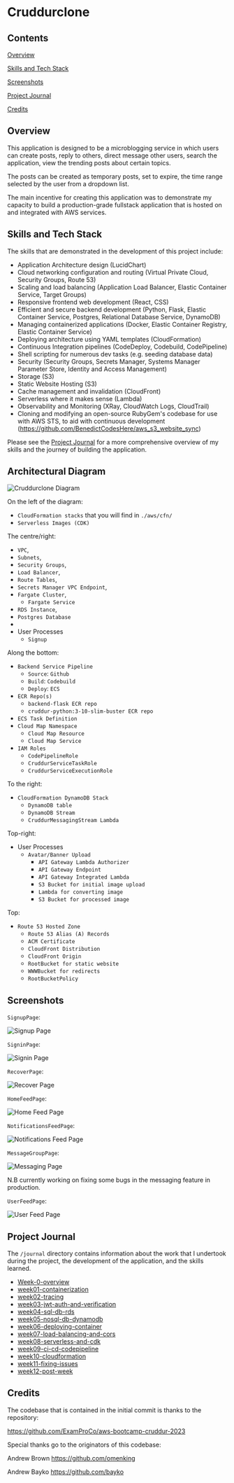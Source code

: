 # Cruddurclone

## Contents

[Overview](#overview)

[Skills and Tech Stack](#skills-and-tech-stack)

[Screenshots](#screenshots)

[Project Journal](#project-journal)

[Credits](#credits)


## Overview
This application is designed to be a microblogging service in which users can create posts, reply to others, direct message other users, search the application, view the trending posts about certain topics.

The posts can be created as temporary posts, set to expire, the time range selected by the user from a dropdown list.

The main incentive for creating this application was to demonstrate my capacity to build a production-grade fullstack application that is hosted on and integrated with AWS services.

## Skills and Tech Stack
The skills that are demonstrated in the development of this project include:
- Application Architecture design (LucidChart)
- Cloud networking configuration and routing (Virtual Private Cloud, Security Groups, Route 53)
- Scaling and load balancing (Application Load Balancer, Elastic Container Service, Target Groups)
- Responsive frontend web development (React, CSS)
- Efficient and secure backend development (Python, Flask, Elastic Container Service, Postgres, Relational Database Service, DynamoDB)
- Managing containerized applications (Docker, Elastic Container Registry, Elastic Container Service)
- Deploying architecture using YAML templates (CloudFormation)
- Continuous Integration pipelines (CodeDeploy, Codebuild, CodePipeline)
- Shell scripting for numerous dev tasks (e.g. seeding database data)
- Security (Security Groups, Secrets Manager, Systems Manager Parameter Store, Identity and Access Management)
- Storage (S3)
- Static Website Hosting (S3)
- Cache management and invalidation (CloudFront)
- Serverless where it makes sense (Lambda)
- Observability and Monitoring (XRay, CloudWatch Logs, CloudTrail)
- Cloning and modifying an open-source RubyGem's codebase for use with AWS STS, to aid with continuous development 
(https://github.com/BenedictCodesHere/aws_s3_website_sync)


Please see the [Project Journal](#project-journal) for a more comprehensive overview of my skills and the journey of building the application.

## Architectural Diagram

![Cruddurclone Diagram](./_docs/assets/cruddurclone_diagram.png)

On the left of the diagram:
- `CloudFormation stacks` that you will find in `./aws/cfn/`
- `Serverless Images (CDK)`

The centre/right:
- `VPC`,
- `Subnets`,
- `Security Groups`,
- `Load Balancer`,
- `Route Tables`,
- `Secrets Manager VPC Endpoint`,
- `Fargate Cluster`,
    - `Fargate Service`
- `RDS Instance`,
- `Postgres Database`
- 
- User Processes
    - `Signup`

Along the bottom:
- `Backend Service Pipeline`
    - `Source`: `Github`
    - `Build`: `Codebuild`
    - `Deploy`: `ECS`
- `ECR Repo(s)`
    - `backend-flask ECR repo`
    - `cruddur-python:3-10-slim-buster ECR repo`
- `ECS Task Definition`
- `Cloud Map Namespace`
    - `Cloud Map Resource`
    - `Cloud Map Service`
- `IAM Roles`
    - `CodePipelineRole`
    - `CruddurServiceTaskRole`
    - `CruddurServiceExecutionRole`

To the right:
- `CloudFormation DynamoDB Stack`
    - `DynamoDB table`
    - `DynamoDB Stream`
    - `CruddurMessagingStream Lambda`


Top-right:
- User Processes
    - `Avatar/Banner Upload`
        - `API Gateway Lambda Authorizer`
        - `API Gateway Endpoint`
        - `API Gateway Integrated Lambda`
        - `S3 Bucket for initial image upload`
        - `Lambda for converting image`
        - `S3 Bucket for processed image`

Top: 
- `Route 53 Hosted Zone`
    - `Route 53 Alias (A) Records`
    - `ACM Certificate`
    - `CloudFront Distribution`
    - `CloudFront Origin`
    - `RootBucket for static website`
    - `WWWBucket for redirects`
    - `RootBucketPolicy`

## Screenshots

`SignupPage`:

![Signup Page](./_docs/assets/signup_page.png)

`SigninPage`:

![Signin Page](./_docs/assets/cruddurclone_signin.png)

`RecoverPage`:

![Recover Page](./_docs/assets/recover_page.png)

`HomeFeedPage`:

![Home Feed Page](./_docs/assets/cruddurclone_homefeed.png)

`NotificationsFeedPage`:

![Notifications Feed Page](./_docs/assets/notificationsfeed_page.png)

`MessageGroupPage`:

![Messaging Page](./_docs/assets/cruddurclone_messaging.png)

N.B currently working on fixing some bugs in the messaging feature in production.

`UserFeedPage`:

![User Feed Page](./_docs/assets/userfeed_page.png)



## Project Journal

The `/journal` directory contains information about the work that I undertook during the project, the development of the application, and the skills learned.

- [Week-0-overview](./journal/week0-overview.md)
- [week01-containerization](./journal/week01-containerization.md)
- [week02-tracing](./journal/week02-tracing.md)
- [week03-jwt-auth-and-verification](./journal/week03-jwt-auth-and-verification.md)
- [week04-sql-db-rds](./journal/week04-sql-db-rds.md)
- [week05-nosql-db-dynamodb](./journal/week05-nosql-db-dynamodb.md)
- [week06-deploying-container](./journal/week06-deploying-container.md)
- [week07-load-balancing-and-cors](./journal/week07-load-balancing-and-cors.md)
- [week08-serverless-and-cdk](./journal/week08-serverless-and-cdk.md)
- [week09-ci-cd-codepipeline](./journal/week09-ci-cd-codepipeline.md)
- [week10-cloudformation](./journal/week10-cloudformation.md)
- [week11-fixing-issues](./journal/week11-fixing-issues.md)
- [week12-post-week](./journal/week12-post-week.md)

## Credits
The codebase that is contained in the initial commit is thanks to the repository:

https://github.com/ExamProCo/aws-bootcamp-cruddur-2023

Special thanks go to the originators of this codebase:

Andrew Brown
https://github.com/omenking 

Andrew Bayko
https://github.com/bayko

